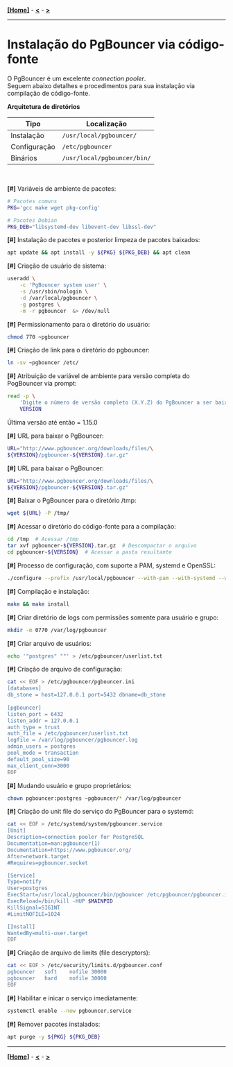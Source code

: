 [**[Home]**](../README.md "Página inicial") - 
[**<**](00_install_postgres.md "Instalação do PostgreSQL via código-fonte") - 
[**>**](02_db.md "Criação da estrutura do banco de dados")

---

# Instalação do PgBouncer via código-fonte

O PgBouncer é um excelente *connection pooler*.  
Seguem abaixo detalhes e procedimentos para sua instalação via compilação de código-fonte.  

**Arquitetura de diretórios**

| **Tipo**     | **Localização**                                  |
|--------------|--------------------------------------------------|
| Instalação   | `/usr/local/pgbouncer/`               |
| Configuração | `/etc/pgbouncer`      |
| Binários     | `/usr/local/pgbouncer/bin/`           |

&nbsp;  

**[#]** Variáveis de ambiente de pacotes:
```bash
# Pacotes comuns
PKG='gcc make wget pkg-config'

# Pacotes Debian
PKG_DEB="libsystemd-dev libevent-dev libssl-dev"
```  

**[#]** Instalação de pacotes e posterior limpeza de pacotes baixados:
```bash
apt update && apt install -y ${PKG} ${PKG_DEB} && apt clean
```  

**[#]** Criação de usuário de sistema:
```bash
useradd \
    -c 'PgBouncer system user' \
    -s /usr/sbin/nologin \
    -d /var/local/pgbouncer \
    -g postgres \
    -m -r pgbouncer  &> /dev/null
```  

**[#]** Permissionamento para o diretório do usuário:
```bash
chmod 770 ~pgbouncer
```  

**[#]** Criação de link para o diretório do pgbouncer:
```bash
ln -sv ~pgbouncer /etc/
```  

**[#]** Atribuição de variável de ambiente para versão completa do PogBouncer via prompt:
```bash
read -p \
    'Digite o número de versão completo (X.Y.Z) do PgBouncer a ser baixado: ' \
    VERSION
```
Última versão até então = 1.15.0  

**[#]** URL para baixar o PgBouncer:
```bash
URL="http://www.pgbouncer.org/downloads/files/\
${VERSION}/pgbouncer-${VERSION}.tar.gz"
```

**[#]** URL para baixar o PgBouncer:
```bash
URL="http://www.pgbouncer.org/downloads/files/\
${VERSION}/pgbouncer-${VERSION}.tar.gz"
```

**[#]** Baixar o PgBouncer para o diretório /tmp:
```bash
wget ${URL} -P /tmp/
```

**[#]** Acessar o diretório do código-fonte para a compilação:
```bash
cd /tmp  # Acessar /tmp
tar xvf pgbouncer-${VERSION}.tar.gz  # Descompactar o arquivo
cd pgbouncer-${VERSION}  # Acessar a pasta resultante
```

**[#]** Processo de configuração, com suporte a PAM, systemd e OpenSSL:
```bash
./configure --prefix /usr/local/pgbouncer --with-pam --with-systemd --with-openssl
```  

**[#]** Compilação e instalação:
```bash
make && make install
```  

**[#]** Criar diretório de logs com permissões somente para usuário e grupo:
```bash
mkdir -m 0770 /var/log/pgbouncer
```

**[#]** Criar arquivo de usuários:
```bash
echo '"postgres" ""' > /etc/pgbouncer/userlist.txt
```  

**[#]** Criação de arquivo de configuração:
```bash
cat << EOF > /etc/pgbouncer/pgbouncer.ini
[databases]
db_stone = host=127.0.0.1 port=5432 dbname=db_stone
 
[pgbouncer]
listen_port = 6432
listen_addr = 127.0.0.1
auth_type = trust
auth_file = /etc/pgbouncer/userlist.txt
logfile = /var/log/pgbouncer/pgbouncer.log
admin_users = postgres
pool_mode = transaction
default_pool_size=90
max_client_conn=3000
EOF
```  

**[#]** Mudando usuário e grupo proprietários:
```bash
chown pgbouncer:postgres ~pgbouncer/* /var/log/pgbouncer
``` 

**[#]** Criação do unit file do serviço do PgBouncer para o systemd:
```bash
cat << EOF > /etc/systemd/system/pgbouncer.service 
[Unit]
Description=connection pooler for PostgreSQL
Documentation=man:pgbouncer(1)
Documentation=https://www.pgbouncer.org/
After=network.target
#Requires=pgbouncer.socket

[Service]
Type=notify
User=postgres
ExecStart=/usr/local/pgbouncer/bin/pgbouncer /etc/pgbouncer/pgbouncer.ini
ExecReload=/bin/kill -HUP $MAINPID
KillSignal=SIGINT
#LimitNOFILE=1024

[Install]
WantedBy=multi-user.target
EOF
```  

**[#]** Criação de arquivo de limits (file descryptors):
```bash
cat << EOF > /etc/security/limits.d/pgbouncer.conf
pgbouncer   soft    nofile 30000
pgbouncer   hard    nofile 30000
EOF
```  

**[#]** Habilitar e inicar o serviço imediatamente:
```bash
systemctl enable --now pgbouncer.service
```  

**[#]** Remover pacotes instalados:
```bash
apt purge -y ${PKG} ${PKG_DEB}
```

--- 

[**[Home]**](../README.md "Página inicial") - 
[**<**](00_install_postgres.md "Instalação do PostgreSQL via código-fonte") - 
[**>**](02_db.md "Criação da estrutura do banco de dados")